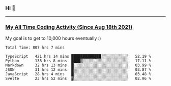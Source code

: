 ### Hi 🙂

---

### <a href="https://wakatime.com/@Eroxl">My All Time Coding Activity (Since Aug 18th 2021)</a>
My goal is to get to 10,000 hours eventually :)
<!--START_SECTION:waka-->

```text
Total Time: 807 hrs 7 mins

TypeScript   421 hrs 14 mins █████████████░░░░░░░░░░░░   52.19 %
Python       138 hrs 8 mins  ████▒░░░░░░░░░░░░░░░░░░░░   17.11 %
Markdown     32 hrs 13 mins  █░░░░░░░░░░░░░░░░░░░░░░░░   03.99 %
JSON         31 hrs 12 mins  █░░░░░░░░░░░░░░░░░░░░░░░░   03.87 %
JavaScript   28 hrs 4 mins   █░░░░░░░░░░░░░░░░░░░░░░░░   03.48 %
Svelte       23 hrs 52 mins  ▓░░░░░░░░░░░░░░░░░░░░░░░░   02.96 %
```

<!--END_SECTION:waka-->
